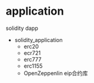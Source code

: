 # application

solidity dapp

- solidity_application
  - erc20
  - ecr721
  - erc777
  - erc1155
  - OpenZeppenlin eip合约库  